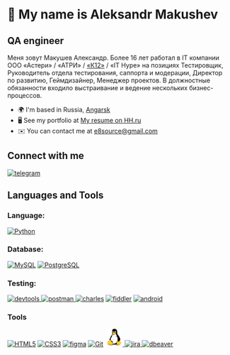 # 👋 My name is Aleksandr Makushev

## QA engineer

Меня зовут Макушев Александр. Более 16 лет работал в IT компании ООО «Астери» / «АТРИ» / [«К12»](https://irkutsk.hh.ru/employer/798264 "Страница компании на HH.ru") / «IT Hype» на позициях Тестировщик, Руководитель отдела тестирования, саппорта и модерации, Директор по развитию, Геймдизайнер, Менеджер проектов. В должностные обязанности входило выстраивание и ведение нескольких бизнес-процессов.

* 🌍 I'm based in Russia, [Angarsk](https://yandex.ru/maps/geo/angarsk/53117952/?ll=104.821473%2C52.662901&z=7 "Ангарск на Яндекс карте")
* 🖥️ See my portfolio at [My resume on HH.ru](https://angarsk.hh.ru/resume/965726f9ff0b8c47b70039ed1f326e3964355a "Резюме на HH.ru")
* ✉️ You can contact me at e8source@gmail.com

## Connect with me

<a href="https://t.me/amakushev" rel="nofollow">
<img src="https://camo.githubusercontent.com/cf4ed981404024c1adfc79d5575c4edf1836c4fe36b24b03383ece888cef7e29/68747470733a2f2f696d672e736869656c64732e696f2f62616467652f54656c656772616d2d3243413545303f7374796c653d666f722d7468652d6261646765266c6f676f3d74656c656772616d266c6f676f436f6c6f723d7768697465" alt="telegram" data-canonical-src="https://img.shields.io/badge/Telegram-2CA5E0?style=for-the-badge&amp;logo=telegram&amp;logoColor=white" style="max-width: 100%;">
</a>

## Languages and Tools

### Language:

<a href="https://www.python.org/" rel="nofollow"><img src="https://camo.githubusercontent.com/d10e5aa8ba67f1eb109da4e98cd75adfa42df2e6019f8222cfa14c0088ac674d/68747470733a2f2f70726f66696c696e61746f722e7269736861762e6465762f736b696c6c732d6173736574732f707974686f6e2d6f726967696e616c2e737667" alt="Python" height="40" data-canonical-src="https://profilinator.rishav.dev/skills-assets/python-original.svg" style="max-width: 100%;"></a>

### Database:

<a href="https://www.mysql.com/" rel="nofollow"><img src="https://raw.githubusercontent.com/danielcranney/readme-generator/main/public/icons/skills/mysql-colored.svg" width="36" height="36" alt="MySQL" style="max-width: 100%;"></a>
<a href="https://www.postgresql.org/" rel="nofollow"><img src="https://raw.githubusercontent.com/danielcranney/readme-generator/main/public/icons/skills/postgresql-colored.svg" width="36" height="36" alt="PostgreSQL" style="max-width: 100%;"></a>

### Testing:

<a href="https://developer.chrome.com/docs/devtools/" rel="nofollow"> <img src="https://camo.githubusercontent.com/3fe03374c6119473ee9bc6d7eb61762fb2d518bc7603ce3e27cca1285e8319a9/68747470733a2f2f7374617469632d30302e69636f6e6475636b2e636f6d2f6173736574732e30302f6368726f6d652d646576746f6f6c732d69636f6e2d353132783531322d38696178647070782e706e67" alt="devtools" width="40" height="40" data-canonical-src="https://static-00.iconduck.com/assets.00/chrome-devtools-icon-512x512-8iaxdppx.png" style="max-width: 100%;"> </a>
<a href="https://postman.com" rel="nofollow"> <img src="https://camo.githubusercontent.com/93b32389bf746009ca2370de7fe06c3b5146f4c99d99df65994f9ced0ba41685/68747470733a2f2f7777772e766563746f726c6f676f2e7a6f6e652f6c6f676f732f676574706f73746d616e2f676574706f73746d616e2d69636f6e2e737667" alt="postman" width="40" height="40" data-canonical-src="https://www.vectorlogo.zone/logos/getpostman/getpostman-icon.svg" style="max-width: 100%;"> </a>
<a href="https://www.charlesproxy.com" rel="nofollow"> <img src="https://camo.githubusercontent.com/11f7356b66e114b2c3e0eadb30e1db6e6c6ecb86b71f13beac127adc0a284c61/68747470733a2f2f646176696477616c73682e6e616d652f64656d6f2f636861726c657370726f787969636f6e2e737667" alt="charles" width="40" height="40" data-canonical-src="https://davidwalsh.name/demo/charlesproxyicon.svg" style="max-width: 100%;"></a>
<a href="https://www.telerik.com/download/fiddler-everywhere" rel="nofollow"> <img src="https://camo.githubusercontent.com/ea0a91a68cfb263eea931f21827ebfc4958dd68facec8a67e00ca0ccf7117743/68747470733a2f2f7777772e66696c656561676c652e636f6d2f646174612f323032312f30362f466964646c65722d457665727977686572652e706e67" alt="fiddler" width="40" height="40" data-canonical-src="https://www.fileeagle.com/data/2021/06/Fiddler-Everywhere.png" style="max-width: 100%;"></a>
<a href="https://developer.android.com/studio" rel="nofollow"> <img src="https://camo.githubusercontent.com/dc881eb6eb2b89a634ed69dc9cc158ed6a864e664bc88d0a9b0459ce3169f548/68747470733a2f2f75706c6f61642e77696b696d656469612e6f72672f77696b6970656469612f636f6d6d6f6e732f7468756d622f392f39352f416e64726f69645f53747564696f5f49636f6e5f332e362e7376672f3139303070782d416e64726f69645f53747564696f5f49636f6e5f332e362e7376672e706e67" alt="android" width="40" height="40" data-canonical-src="https://upload.wikimedia.org/wikipedia/commons/thumb/9/95/Android_Studio_Icon_3.6.svg/1900px-Android_Studio_Icon_3.6.svg.png" style="max-width: 100%;"> </a>

### Tools

<a href="https://en.wikipedia.org/wiki/HTML5" rel="nofollow"><img src="https://camo.githubusercontent.com/bfa71fe5e1eb3ca57a7e4ef9c6b2ca21414c4fdab27ac6861e211e7cfe8f7d9f/68747470733a2f2f70726f66696c696e61746f722e7269736861762e6465762f736b696c6c732d6173736574732f68746d6c352d6f726967696e616c2d776f72646d61726b2e737667" alt="HTML5" height="50" data-canonical-src="https://profilinator.rishav.dev/skills-assets/html5-original-wordmark.svg" style="max-width: 100%;"></a>
<a href="https://en.wikipedia.org/wiki/CSS" rel="nofollow"><img src="https://camo.githubusercontent.com/1f14c9c472b21cf8790a4fb6914be3a3181e957ecc2b397775f06a989d20cb37/68747470733a2f2f70726f66696c696e61746f722e7269736861762e6465762f736b696c6c732d6173736574732f637373332d6f726967696e616c2d776f72646d61726b2e737667" alt="CSS3" height="50" data-canonical-src="https://profilinator.rishav.dev/skills-assets/css3-original-wordmark.svg" style="max-width: 100%;"></a>
<a href="https://www.figma.com/" rel="nofollow"> <img src="https://camo.githubusercontent.com/ed93c2b000a76ceaad1503e7eb9356591b885227e82a36a005b9d3498b303ba5/68747470733a2f2f7777772e766563746f726c6f676f2e7a6f6e652f6c6f676f732f6669676d612f6669676d612d69636f6e2e737667" alt="figma" width="40" height="40" data-canonical-src="https://www.vectorlogo.zone/logos/figma/figma-icon.svg" style="max-width: 100%;"></a>
<a href="https://github.com/"><img src="https://camo.githubusercontent.com/b7ea09b0c030ae14623cfc3a52ab3ee0d07e0259a1b230139e65ba00454327c9/68747470733a2f2f70726f66696c696e61746f722e7269736861762e6465762f736b696c6c732d6173736574732f6769742d73636d2d69636f6e2e737667" alt="Git" height="40" data-canonical-src="https://profilinator.rishav.dev/skills-assets/git-scm-icon.svg" style="max-width: 100%;"></a>
<a href="https://www.linux.org/" rel="nofollow"> <img src="https://raw.githubusercontent.com/devicons/devicon/master/icons/linux/linux-original.svg" alt="linux" width="40" height="40" style="max-width: 100%;"> </a>
<a href="https://www.atlassian.com/ru/software/jira" rel="nofollow"> <img src="https://camo.githubusercontent.com/4baec89686063dddfa5e142e81c171c6bca3d89efb9597dd6f6d04dff2fb6d01/68747470733a2f2f63646e2e776f726c64766563746f726c6f676f2e636f6d2f6c6f676f732f6a6972612d332e737667" alt="jira" width="40" height="40" data-canonical-src="https://cdn.worldvectorlogo.com/logos/jira-3.svg" style="max-width: 100%;"> </a>
<a href="https://dbeaver.io" rel="nofollow"> <img src="https://camo.githubusercontent.com/0092dcbb2d124bb28f9910fa5f9014831429b2ac73d36933afb7403eada4dd8d/68747470733a2f2f646265617665722e636f6d2f696d672f646265617665722d686561642e706e67" alt="dbeaver" width="40" height="40" data-canonical-src="https://dbeaver.com/img/dbeaver-head.png" style="max-width: 100%;"> </a>


